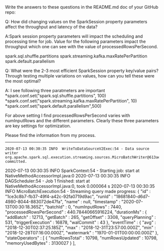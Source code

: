 Write the answers to these questions in the README.md doc of your GitHub repo:

Q:    How did changing values on the SparkSession property parameters affect the throughput and latency of the data?

A:Spark session property parameters will impact the scheduling and processing time for job.
Value for the following parameters impact the throughput which one can see with the value of processedRowsPerSecond.

spark.sql.shuffle.partitions
spark.streaming.kafka.maxRatePerPartition
spark.default.parallelism

Q:    What were the 2-3 most efficient SparkSession property key/value pairs? Through testing multiple variations on values, how can you tell these were the most optimal?

A:    I see following three paratmeters are important 
    *spark.conf.set("spark.sql.shuffle.partitions", 100)
    *spark.conf.set("spark.streaming.kafka.maxRatePerPartition", 10)
    *spark.conf.set("spark.default.parallelism",500)
    
 For above setting I find  processedRowsPerSecond varies with numInputRows and the different parameters. Clearly these  three parameters are key settings for optimization.
    
   Please find the information from my process.
   ********************************************************************************************
    2020-07-13 00:30:35 INFO  WriteToDataSourceV2Exec:54 - Data source writer org.apache.spark.sql.execution.streaming.sources.MicroBatchWriter@613aede5 committed.
2020-07-13 00:30:35 INFO  SparkContext:54 - Starting job: start at NativeMethodAccessorImpl.java:0
2020-07-13 00:30:35 INFO  DAGScheduler:54 - Job 1 finished: start at NativeMethodAccessorImpl.java:0, took 0.000064 s
2020-07-13 00:30:35 INFO  MicroBatchExecution:54 - Streaming query made progress: {
  "id" : "1ce3c8b7-fb37-49f4-a42c-92fa0719d9ac",
  "runId" : "18681840-d6d7-4980-8044-883072de47fa",
  "name" : null,
  "timestamp" : "2020-07-13T00:30:18.365Z",
  "batchId" : 0,
  "numInputRows" : 7440,
  "processedRowsPerSecond" : 440.78440665916224,
  "durationMs" : {
    "addBatch" : 12713,
    "getBatch" : 265,
    "getOffset" : 3308,
    "queryPlanning" : 531,
    "triggerExecution" : 16878,
    "walCommit" : 43
  },
  "eventTime" : {
    "avg" : "2018-12-30T02:37:25.185Z",
    "max" : "2018-12-31T23:57:00.000Z",
    "min" : "2018-12-28T07:16:00.000Z",
    "watermark" : "1970-01-01T00:00:00.000Z"
  },
  "stateOperators" : [ {
    "numRowsTotal" : 10798,
    "numRowsUpdated" : 10798,
    "memoryUsedBytes" : 3130027
  } ],